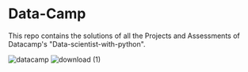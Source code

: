 # Data-Camp
This repo contains the solutions of all the Projects and Assessments of Datacamp's "Data-scientist-with-python".




![datacamp](https://user-images.githubusercontent.com/99090844/198848379-0e444585-beb2-4949-8061-9453696608ad.png)
![download (1)](https://user-images.githubusercontent.com/99090844/198849004-ab39cf84-f1c6-495d-a079-7fdaf299b97c.png)
